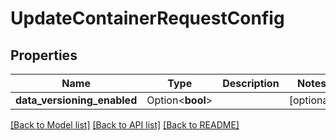 # UpdateContainerRequestConfig

## Properties

Name | Type | Description | Notes
------------ | ------------- | ------------- | -------------
**data_versioning_enabled** | Option<**bool**> |  | [optional]

[[Back to Model list]](../README.md#documentation-for-models) [[Back to API list]](../README.md#documentation-for-api-endpoints) [[Back to README]](../README.md)


